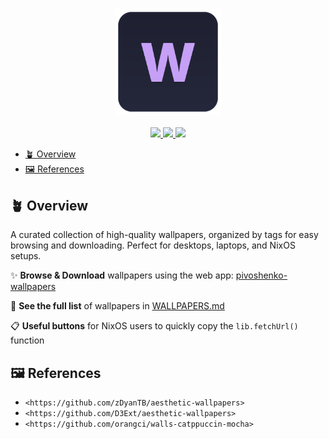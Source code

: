 <h3 align="center">
  <img src="assets/logo.svg" width="170px" alt="Logo"/><br/>
</h3>

<p align="center">
  <a href="https://github.com/pivoshenko/wallpapers/stargazers">
    <img src="https://img.shields.io/github/stars/pivoshenko/wallpapers?style=for-the-badge&logo=starship&color=c6a0f6&logoColor=cad3f5&labelColor=302d41">
  </a>
  <a href="https://github.com/pivoshenko/wallpapers/contributors">
    <img src="https://img.shields.io/github/contributors/pivoshenko/wallpapers?style=for-the-badge&logo=github&color=ed8796&logoColor=cad3f5&labelColor=302d41">
  </a>
  <a href="https://github.com/pivoshenko/wallpapers">
      <img src="https://img.shields.io/github/repo-size/pivoshenko/wallpapers?style=for-the-badge&logo=hackthebox&color=a6da95&logoColor=cad3f5&labelColor=302d41">
  </a>
</p>

- [🪴 Overview](#-overview)
- [🖼️ References](#️-references)

## 🪴 Overview

A curated collection of high-quality wallpapers, organized by tags for easy browsing and downloading. Perfect for desktops, laptops, and NixOS setups.

✨ **Browse & Download** wallpapers using the web app: [pivoshenko-wallpapers](https://pivoshenko-wallpapers.netlify.app)

📄 **See the full list** of wallpapers in [WALLPAPERS.md](./WALLPAPERS.md)

📋 **Useful buttons** for NixOS users to quickly copy the `lib.fetchUrl()` function

## 🖼️ References

- `<https://github.com/zDyanTB/aesthetic-wallpapers>`
- `<https://github.com/D3Ext/aesthetic-wallpapers>`
- `<https://github.com/orangci/walls-catppuccin-mocha>`
